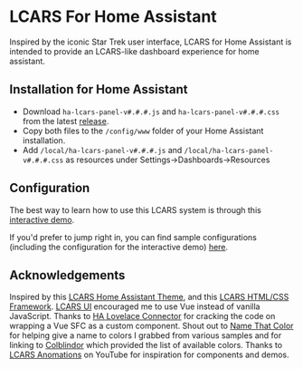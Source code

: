 # LCARS For Home Assistant
Inspired by the iconic Star Trek user interface, LCARS for Home Assistant is intended to provide an LCARS-like dashboard experience for home assistant.

## Installation for Home Assistant

- Download `ha-lcars-panel-v#.#.#.js` and `ha-lcars-panel-v#.#.#.css` from the latest [release](https://github.com/douglampe/ha-lcars-panel/releases).
- Copy both files to the `/config/www` folder of your Home Assistant installation.
- Add `/local/ha-lcars-panel-v#.#.#.js` and `/local/ha-lcars-panel-v#.#.#.css` as resources under Settings->Dashboards->Resources

## Configuration

The best way to learn how to use this LCARS system is through this [interactive demo](https://douglampe.github.io/ha-lcars-panel/).

If you'd prefer to jump right in, you can find sample configurations (including the configuration for the interactive demo) [here](https://github.com/douglampe/ha-lcars-panel/tree/main/src/assets/config).

## Acknowledgements

Inspired by this [LCARS Home Assistant Theme](https://github.com/th3jesta/ha-lcars),
and this [LCARS HTML/CSS Framework](https://github.com/joernweissenborn/lcars). [LCARS UI](https://github.com/louh/lcars) encouraged me to use Vue instead of vanilla JavaScript. Thanks to
[HA Lovelace Connector](https://github.com/iva-stolnik/vue-ha-lovelace-connector) for cracking the code on wrapping a
Vue SFC as a custom component. Shout out to [Name That Color](https://chir.ag/projects/name-that-color/) for helping
give a name to colors I grabbed from various samples and for linking to [Colblindor](https://www.color-blindness.com/color-name-hue/)
which provided the list of available colors. Thanks to [LCARS Anomations](https://youtube.com/playlist?list=PLah0JzbIlDe8vDgRiKqmX7yTxDFh4yEYA&si=UuGOlyX1Z4b-LT1n) on YouTube for inspiration for components and demos.
